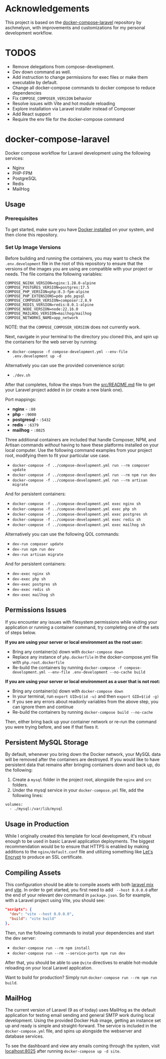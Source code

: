 # Acknowledgements
This project is based on the [docker-compose-laravel](https://github.com/aschmelyun/docker-compose-laravel) repository by aschmelyun, with improvements and customizations for my personal development workflow.

# TODOS

- Remove delegations from compose-development.
- Dev down command as well.
- Add instruction to change permissions for exec files or make them executable by default.
- Change all docker-compose commands to docker compose to reduce dependencies
- Fix `COMPOSE_COMPOSER_VERSION` behavior
- Resolve issues with Vite and hot module reloading
- Explore installation via Laravel installer instead of Composer
- Add React support
- Require the env file for the docker-compose command

# docker-compose-laravel
Docker compose workflow for Laravel development using the following services:
- Nginx
- PHP-FPM
- PostgreSQL
- Redis
- MailHog

## Usage

### Prerequisites

To get started, make sure you have [Docker installed](https://docs.docker.com/docker-for-mac/install/) on your system, and then clone this repository.

### Set Up Image Versions

Before building and running the containers, you may want to check the `.env.development` file in the root of this repository to ensure that the versions of the images you are using are compatible with your project or needs. The file contains the following variables:

```env
COMPOSE_NGINX_VERSION=nginx:1.28.0-alpine
COMPOSE_POSTGRES_VERSION=postgres:17.5
COMPOSE_PHP_VERSION=php:8.3-fpm-alpine
COMPOSE_PHP_EXTENSIONS=pdo pdo_pgsql
COMPOSE_COMPOSER_VERSION=composer:2.8.9
COMPOSE_REDIS_VERSION=redis:8.0.1-alpine
COMPOSE_NODE_VERSION=node:22.16.0
COMPOSE_MAILHOG_VERSION=mailhog/mailhog
COMPOSE_NETWORKS_NAME=app_network
```

NOTE: that the `COMPOSE_COMPOSER_VERSION` does not currently work.

Next, navigate in your terminal to the directory you cloned this, and spin up the containers for the web server by running:

- `docker-compose -f compose-development.yml --env-file .env.development up -d`

Alternatively you can use the provided convenience script:

- `./dev.sh`

After that completes, follow the steps from the [src/README.md](src/README.md) file to get your Laravel project added in (or create a new blank one).

Port mappings:

- **nginx** - `:80`
- **php** - `:9000`
- **postgresql** - `:5432`
- **redis** - `:6379`
- **mailhog** - `:8025` 

Three additional containers are included that handle Composer, NPM, and Artisan commands *without* having to have these platforms installed on your local computer. Use the following command examples from your project root, modifying them to fit your particular use case.

- `docker-compose -f ../compose-development.yml run --rm composer update`
- `docker-compose -f ../compose-development.yml run --rm npm run dev`
- `docker-compose -f ../compose-development.yml run --rm artisan migrate`

And for persistent containers:

- `docker-compose -f ../compose-development.yml exec nginx sh`
- `docker-compose -f ../compose-development.yml exec php sh`
- `docker-compose -f ../compose-development.yml exec postgres sh`
- `docker-compose -f ../compose-development.yml exec redis sh`
- `docker-compose -f ../compose-development.yml exec mailhog sh`

Alternatively you can use the following QOL commands:

- `dev-run composer update`
- `dev-run npm run dev`
- `dev-run artisan migrate`

And for persistent containers:

- `dev-exec nginx sh`
- `dev-exec php sh`
- `dev-exec postgres sh`
- `dev-exec redis sh`
- `dev-exec mailhog sh`

## Permissions Issues

If you encounter any issues with filesystem permissions while visiting your application or running a container command, try completing one of the sets of steps below.

**If you are using your server or local environment as the root user:**

- Bring any container(s) down with `docker-compose down`
- Replace any instance of `php.dockerfile` in the docker-compose.yml file with `php.root.dockerfile`
- Re-build the containers by running `docker-compose -f compose-development.yml --env-file .env-development --no-cache build`

**If you are using your server or local environment as a user that is not root:**

- Bring any container(s) down with `docker-compose down`
- In your terminal, run `export UID=$(id -u)` and then `export GID=$(id -g)`
- If you see any errors about readonly variables from the above step, you can ignore them and continue
- Re-build the containers by running `docker-compose build --no-cache`

Then, either bring back up your container network or re-run the command you were trying before, and see if that fixes it.

## Persistent MySQL Storage

By default, whenever you bring down the Docker network, your MySQL data will be removed after the containers are destroyed. If you would like to have persistent data that remains after bringing containers down and back up, do the following:

1. Create a `mysql` folder in the project root, alongside the `nginx` and `src` folders.
2. Under the mysql service in your `docker-compose.yml` file, add the following lines:

```
volumes:
  - ./mysql:/var/lib/mysql
```

## Usage in Production

While I originally created this template for local development, it's robust enough to be used in basic Laravel application deployments. The biggest recommendation would be to ensure that HTTPS is enabled by making additions to the `nginx/default.conf` file and utilizing something like [Let's Encrypt](https://hub.docker.com/r/linuxserver/letsencrypt) to produce an SSL certificate.

## Compiling Assets

This configuration should be able to compile assets with both [laravel mix](https://laravel-mix.com/) and [vite](https://vitejs.dev/). In order to get started, you first need to add ` --host 0.0.0.0` after the end of your relevant dev command in `package.json`. So for example, with a Laravel project using Vite, you should see:

```json
"scripts": {
  "dev": "vite --host 0.0.0.0",
  "build": "vite build"
},
```

Then, run the following commands to install your dependencies and start the dev server:

- `docker-compose run --rm npm install`
- `docker-compose run --rm --service-ports npm run dev`

After that, you should be able to use `@vite` directives to enable hot-module reloading on your local Laravel application.

Want to build for production? Simply run `docker-compose run --rm npm run build`.

## MailHog

The current version of Laravel (9 as of today) uses MailHog as the default application for testing email sending and general SMTP work during local development. Using the provided Docker Hub image, getting an instance set up and ready is simple and straight-forward. The service is included in the `docker-compose.yml` file, and spins up alongside the webserver and database services.

To see the dashboard and view any emails coming through the system, visit [localhost:8025](http://localhost:8025) after running `docker-compose up -d site`.

